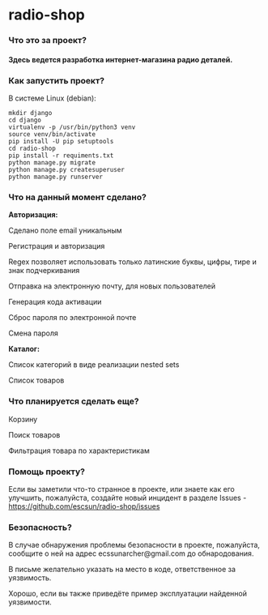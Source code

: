 # radio-shop
<h3><b>Что это за проект?</b><h4>
<p>Здесь ведется разработка интернет-магазина радио деталей.</p>
<h3><b>Как запустить проект?</b></h3>
<p>В системе Linux (debian):</p>
<pre>
<code>mkdir django</code>
<code>cd django</code>
<code>virtualenv -p /usr/bin/python3 venv</code>
<code>source venv/bin/activate</code>
<code>pip install -U pip setuptools</code>
<code>cd radio-shop</code>
<code>pip install -r requiments.txt</code>
<code>python manage.py migrate</code>
<code>python manage.py createsuperuser</code>
<code>python manage.py runserver</code>
</pre>
<h3><b>Что на данный момент сделано?</b></h3>
<p><b>Авторизация:</b></p>
<p>Сделано поле email уникальным</p>
<p>Регистрация и авторизация</p>
<p>Regex позволяет использовать только латинские буквы, цифры, тире и знак подчеркивания</p>
<p>Отправка на электронную почту, для новых пользователей</p>
<p>Генерация кода активации</p>
<p>Сброс пароля по электронной почте</p>
<p>Смена пароля</p>
<p><b>Каталог:</b></p>
<p>Список категорий в виде реализации nested sets</p>
<p>Список товаров</p>
<h3><b>Что планируется сделать еще?</b></h3>
<p>Корзину</p>
<p>Поиск товаров</p>
<p>Фильтрация товара по характеристикам</p>
<h3><b>Помощь проекту?</b></h3>
<p>Если вы заметили что-то странное в проекте, или знаете как его улучшить, пожалуйста, создайте новый инцидент в разделе Issues - <a href="https://github.com/escsun/radio-shop/issues">https://github.com/escsun/radio-shop/issues</a> </p>
<h3><b>Безопасность?</b></h3>
<p>В случае обнаружения проблемы безопасности в проекте, пожалуйста, сообщите о ней на адрес ecssunarcher@gmail.com до обнародования.</p>
<p>В письме желательно указать на место в коде, ответственное за уязвимость.</p>
<p>Хорошо, если вы также приведёте пример эксплуатации найденной уязвимости.</p>


